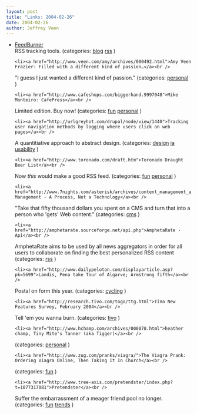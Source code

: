 ```yaml
--- 
layout: post
title: "Links: 2004-02-26"
date: 2004-02-26
author: Jeffrey Veen
---
```

<ul>
    <li><a href="http://www.feedburner.com/">FeedBurner</a><br />
<span class="link-meta">RSS tracking tools. (categories: <a href="http://del.icio.us/veen/"></a> <a href="http://del.icio.us/veen/blog">blog</a> <a href="http://del.icio.us/veen/rss">rss</a> )</span></li>

    <li><a href="http://www.veen.com/amy/archives/000492.html">Amy Veen Frazier: Filled with a different kind of passion…</a><br />
<span class="link-meta">"I guess I just wanted a different kind of passion." (categories: <a href="http://del.icio.us/veen/"></a> <a href="http://del.icio.us/veen/personal">personal</a> )</span></li>

    <li><a href="http://www.cafeshops.com/biggerhand.9997048">Mike Monteiro: CafePress</a><br />
<span class="link-meta">Limited edition. Buy now! (categories: <a href="http://del.icio.us/veen/"></a> <a href="http://del.icio.us/veen/fun">fun</a> <a href="http://del.icio.us/veen/personal">personal</a> )</span></li>

    <li><a href="http://urlgreyhot.com/drupal/node/view/1440">Tracking user navigation methods by logging where users click on web pages</a><br />
<span class="link-meta">A quantitiative approach to abstract design. (categories: <a href="http://del.icio.us/veen/"></a> <a href="http://del.icio.us/veen/design">design</a> <a href="http://del.icio.us/veen/ia">ia</a> <a href="http://del.icio.us/veen/usability">usability</a> )</span></li>

    <li><a href="http://www.toronado.com/draft.htm">Toronado Draught Beer List</a><br />
<span class="link-meta">Now *this* would make a good RSS feed. (categories: <a href="http://del.icio.us/veen/"></a> <a href="http://del.icio.us/veen/fun">fun</a> <a href="http://del.icio.us/veen/personal">personal</a> )</span></li>

    <li><a href="http://www.7nights.com/asterisk/archives/content_management_a_process_not_a_technology.php">Content Management - A Process, Not a Technology</a><br />
<span class="link-meta">"Take that fifty thousand dollars you spent on a CMS and turn that into a person who 'gets' Web content." (categories: <a href="http://del.icio.us/veen/"></a> <a href="http://del.icio.us/veen/cms">cms</a> )</span></li>

    <li><a href="http://amphetarate.sourceforge.net/api.php">AmphetaRate - Api</a><br />
<span class="link-meta">AmphetaRate aims to be used by all news aggregators in order for all users to collaborate on finding the best personalized RSS content (categories: <a href="http://del.icio.us/veen/"></a> <a href="http://del.icio.us/veen/rss">rss</a> )</span></li>

    <li><a href="http://www.dailypeloton.com/displayarticle.asp?pk=5699">Landis, Pena take Tour of Algarve; Armstrong fifth</a><br />
<span class="link-meta">Postal on form this year. (categories: <a href="http://del.icio.us/veen/"></a> <a href="http://del.icio.us/veen/cycling">cycling</a> )</span></li>

    <li><a href="http://research.tivo.com/togo/ttg.html">TiVo New Features Survey, February 2004</a><br />
<span class="link-meta">Tell 'em you wanna burn. (categories: <a href="http://del.icio.us/veen/"></a> <a href="http://del.icio.us/veen/tivo">tivo</a> )</span></li>

    <li><a href="http://www.hchamp.com/archives/000078.html">heather champ, Tiny Mite's Tanner (aka Tigger)</a><br />
<span class="link-meta"> (categories: <a href="http://del.icio.us/veen/"></a> <a href="http://del.icio.us/veen/personal">personal</a> )</span></li>

    <li><a href="http://www.zug.com/pranks/viagra/">The Viagra Prank: Ordering Viagra Online, Then Taking It In Church</a><br />
<span class="link-meta"> (categories: <a href="http://del.icio.us/veen/"></a> <a href="http://del.icio.us/veen/fun">fun</a> )</span></li>

    <li><a href="http://www.tree-axis.com/pretendster/index.php?t=1077317081">Pretendster</a><br />
<span class="link-meta">Suffer the embarrassment of a meager friend pool no longer. (categories: <a href="http://del.icio.us/veen/"></a> <a href="http://del.icio.us/veen/fun">fun</a> <a href="http://del.icio.us/veen/trends">trends</a> )</span></li>

  </ul>
&#8203;